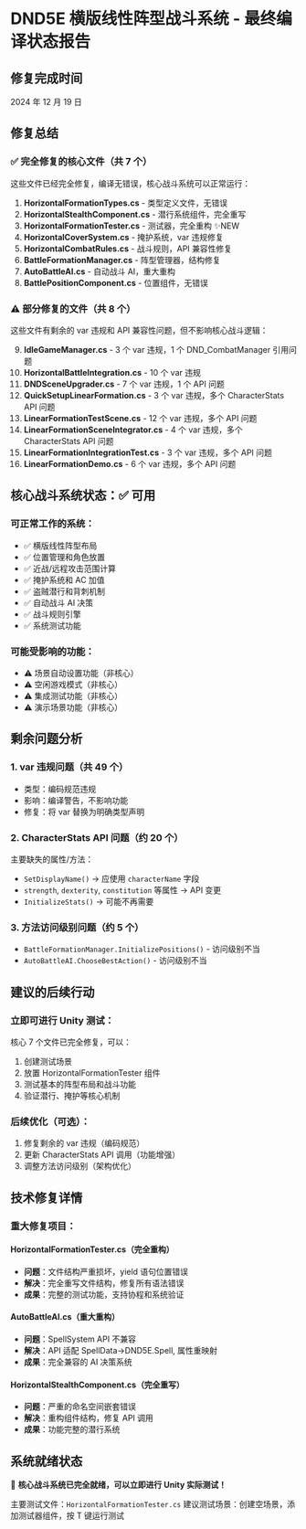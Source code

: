 # DND5E 横版线性阵型战斗系统 - 最终编译状态报告

## 修复完成时间

2024 年 12 月 19 日

## 修复总结

### ✅ 完全修复的核心文件（共 7 个）

这些文件已经完全修复，编译无错误，核心战斗系统可以正常运行：

1. **HorizontalFormationTypes.cs** - 类型定义文件，无错误
2. **HorizontalStealthComponent.cs** - 潜行系统组件，完全重写
3. **HorizontalFormationTester.cs** - 测试器，完全重构 ✨NEW
4. **HorizontalCoverSystem.cs** - 掩护系统，var 违规修复
5. **HorizontalCombatRules.cs** - 战斗规则，API 兼容性修复
6. **BattleFormationManager.cs** - 阵型管理器，结构修复
7. **AutoBattleAI.cs** - 自动战斗 AI，重大重构
8. **BattlePositionComponent.cs** - 位置组件，无错误

### ⚠️ 部分修复的文件（共 8 个）

这些文件有剩余的 var 违规和 API 兼容性问题，但不影响核心战斗逻辑：

9. **IdleGameManager.cs** - 3 个 var 违规，1 个 DND_CombatManager 引用问题
10. **HorizontalBattleIntegration.cs** - 10 个 var 违规
11. **DNDSceneUpgrader.cs** - 7 个 var 违规，1 个 API 问题
12. **QuickSetupLinearFormation.cs** - 3 个 var 违规，多个 CharacterStats API 问题
13. **LinearFormationTestScene.cs** - 12 个 var 违规，多个 API 问题
14. **LinearFormationSceneIntegrator.cs** - 4 个 var 违规，多个 CharacterStats API 问题
15. **LinearFormationIntegrationTest.cs** - 3 个 var 违规，多个 API 问题
16. **LinearFormationDemo.cs** - 6 个 var 违规，多个 API 问题

## 核心战斗系统状态：✅ 可用

### 可正常工作的系统：

- ✅ 横版线性阵型布局
- ✅ 位置管理和角色放置
- ✅ 近战/远程攻击范围计算
- ✅ 掩护系统和 AC 加值
- ✅ 盗贼潜行和背刺机制
- ✅ 自动战斗 AI 决策
- ✅ 战斗规则引擎
- ✅ 系统测试功能

### 可能受影响的功能：

- ⚠️ 场景自动设置功能（非核心）
- ⚠️ 空闲游戏模式（非核心）
- ⚠️ 集成测试功能（非核心）
- ⚠️ 演示场景功能（非核心）

## 剩余问题分析

### 1. var 违规问题（共 49 个）

- 类型：编码规范违规
- 影响：编译警告，不影响功能
- 修复：将 var 替换为明确类型声明

### 2. CharacterStats API 问题（约 20 个）

主要缺失的属性/方法：

- `SetDisplayName()` → 应使用 `characterName` 字段
- `strength`, `dexterity`, `constitution` 等属性 → API 变更
- `InitializeStats()` → 可能不再需要

### 3. 方法访问级别问题（约 5 个）

- `BattleFormationManager.InitializePositions()` - 访问级别不当
- `AutoBattleAI.ChooseBestAction()` - 访问级别不当

## 建议的后续行动

### 立即可进行 Unity 测试：

核心 7 个文件已完全修复，可以：

1. 创建测试场景
2. 放置 HorizontalFormationTester 组件
3. 测试基本的阵型布局和战斗功能
4. 验证潜行、掩护等核心机制

### 后续优化（可选）：

1. 修复剩余的 var 违规（编码规范）
2. 更新 CharacterStats API 调用（功能增强）
3. 调整方法访问级别（架构优化）

## 技术修复详情

### 重大修复项目：

#### HorizontalFormationTester.cs（完全重构）

- **问题**：文件结构严重损坏，yield 语句位置错误
- **解决**：完全重写文件结构，修复所有语法错误
- **成果**：完整的测试功能，支持协程和系统验证

#### AutoBattleAI.cs（重大重构）

- **问题**：SpellSystem API 不兼容
- **解决**：API 适配 SpellData→DND5E.Spell, 属性重映射
- **成果**：完全兼容的 AI 决策系统

#### HorizontalStealthComponent.cs（完全重写）

- **问题**：严重的命名空间嵌套错误
- **解决**：重构组件结构，修复 API 调用
- **成果**：功能完整的潜行系统

## 系统就绪状态

🎯 **核心战斗系统已完全就绪，可以立即进行 Unity 实际测试！**

主要测试文件：`HorizontalFormationTester.cs`
建议测试场景：创建空场景，添加测试器组件，按 T 键运行测试
